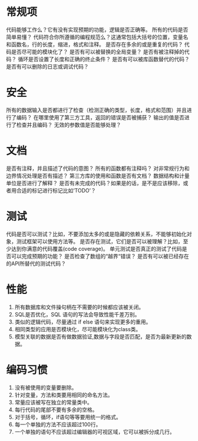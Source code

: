 # 常规项

代码能够工作么？它有没有实现预期的功能，逻辑是否正确等。
所有的代码是否简单易懂？
代码符合你所遵循的编程规范么？这通常包括大括号的位置，变量名和函数名，行的长度，缩进，格式和注释。
是否存在多余的或是重复的代码？
代码是否尽可能的模块化了？
是否有可以被替换的全局变量？
是否有被注释掉的代码？
循环是否设置了长度和正确的终止条件？
是否有可以被库函数替代的代码？
是否有可以删除的日志或调试代码？

# 安全

所有的数据输入是否都进行了检查（检测正确的类型，长度，格式和范围）并且进行了编码？
在哪里使用了第三方工具，返回的错误是否被捕获？
输出的值是否进行了检查并且编码？
无效的参数值是否能够处理？


# 文档

是否有注释，并且描述了代码的意图？
所有的函数都有注释吗？
对非常规行为和边界情况处理是否有描述？
第三方库的使用和函数是否有文档？
数据结构和计量单位是否进行了解释？
是否有未完成的代码？如果是的话，是不是应该移除，或者用合适的标记进行标记比如‘TODO’？

# 测试

代码是否可以测试？比如，不要添加太多的或是隐藏的依赖关系，不能够初始化对象，测试框架可以使用方法等。
是否存在测试，它们是否可以被理解？比如，至少达到你满意的代码覆盖(code coverage)。
单元测试是否真正的测试了代码是否可以完成预期的功能？
是否检查了数组的“越界“错误？
是否有可以被已经存在的API所替代的测试代码？

# 性能 

1. 所有数据库和文件操句柄在不需要的时候都应该被关闭。 
2. SQL是否优化，SQL 语句的写法会导致性能千差万别。  
3. 类似的逻辑代码，尽量通过 if else 语句来实现更多的重用。 
4. 相同类型的应用是否模块化，尽可能模块化为class类。
5. 模型关联的数据是否有做数据验证,数据与字段是否匹配，是否为最新更新的数据。


# 编码习惯 

1. 没有被使用的变量要删除。  
2. 针对变量，方法和类要用相同的命名方法。 
4. 常量应该被写在独立的常量类中。 
5. 每行代码的尾部不要有多余的空格。 
6. 对于括号，循环，if语句等等要用统一的格式。 
7. 每一个单独的方法不应该超过100行。 
8. 一个单独的语句不应该超过编辑器的可视区域，它可以被拆分成几行。 
 



